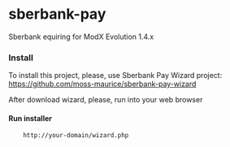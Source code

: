 # sberbank-pay
Sberbank equiring for ModX Evolution 1.4.x

### Install
To install this project, please, use Sberbank Pay Wizard project: https://github.com/moss-maurice/sberbank-pay-wizard

After download wizard, please, run into your web browser

#### Run installer
```
    http://your-domain/wizard.php
```
